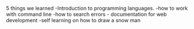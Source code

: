 5 things we learned -Introduction to programming languages. -how to work with command line -how to search errors - documentation for web development -self learning on how to draw a snow man
